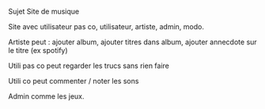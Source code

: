 Sujet Site de musique

Site avec utilisateur pas co, utilisateur, artiste, admin, modo.

Artiste peut : ajouter album, ajouter titres dans album, ajouter annecdote sur le titre (ex spotify)

Utili pas co peut regarder les trucs sans rien faire

Utili co peut commenter / noter les sons

Admin comme les jeux. 
